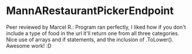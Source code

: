 # MannARestaurantPickerEndpoint

Peer reviewed by Marcel R.: Program ran perfectly, I liked how if you don't include a type of food in the url it'll return one from all three categories. Nice use of arrays and if statements, and the inclusion of .ToLower(). Awesome work! :D
